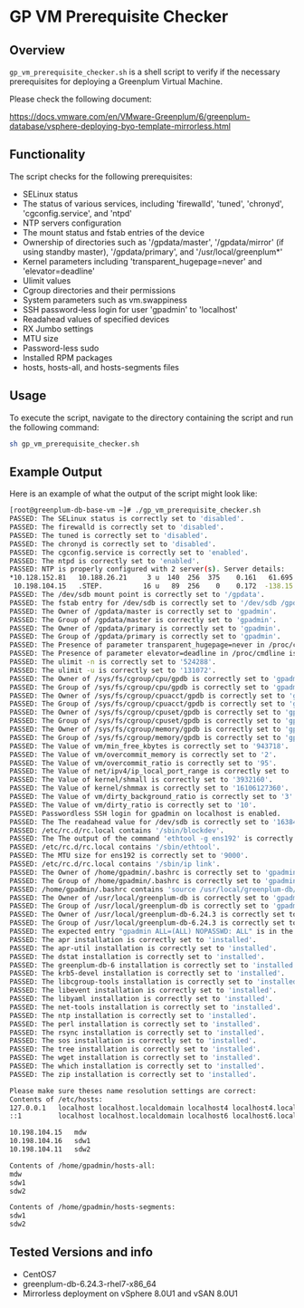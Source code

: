 # GP VM Prerequisite Checker

## Overview

`gp_vm_prerequisite_checker.sh` is a shell script to verify if the necessary prerequisites for deploying a Greenplum Virtual Machine.

Please check the following document:

https://docs.vmware.com/en/VMware-Greenplum/6/greenplum-database/vsphere-deploying-byo-template-mirrorless.html

## Functionality

The script checks for the following prerequisites:

- SELinux status
- The status of various services, including 'firewalld', 'tuned', 'chronyd', 'cgconfig.service', and 'ntpd'
- NTP servers configuration
- The mount status and fstab entries of the device
- Ownership of directories such as '/gpdata/master', '/gpdata/mirror' (if using standby master), '/gpdata/primary', and '/usr/local/greenplum*'
- Kernel parameters including 'transparent_hugepage=never' and 'elevator=deadline'
- Ulimit values
- Cgroup directories and their permissions
- System parameters such as vm.swappiness
- SSH password-less login for user 'gpadmin' to 'localhost'
- Readahead values of specified devices
- RX Jumbo settings
- MTU size
- Password-less sudo
- Installed RPM packages
- hosts, hosts-all, and hosts-segments files
   
## Usage

To execute the script, navigate to the directory containing the script and run the following command:

```bash
sh gp_vm_prerequisite_checker.sh
```

## Example Output

Here is an example of what the output of the script might look like:

```bash
[root@greenplum-db-base-vm ~]# ./gp_vm_prerequisite_checker.sh 
PASSED: The SELinux status is correctly set to 'disabled'.
PASSED: The firewalld is correctly set to 'disabled'.
PASSED: The tuned is correctly set to 'disabled'.
PASSED: The chronyd is correctly set to 'disabled'.
PASSED: The cgconfig.service is correctly set to 'enabled'.
PASSED: The ntpd is correctly set to 'enabled'.
PASSED: NTP is properly configured with 2 server(s). Server details:
*10.128.152.81   10.188.26.21     3 u  140  256  375    0.161   61.695  30.746
 10.198.104.15   .STEP.          16 u   89  256    0    0.172  -138.15   0.000
PASSED: The /dev/sdb mount point is correctly set to '/gpdata'.
PASSED: The fstab entry for /dev/sdb is correctly set to '/dev/sdb /gpdata/ xfs rw,nodev,noatime,inode64 0 0'.
PASSED: The Owner of /gpdata/master is correctly set to 'gpadmin'.
PASSED: The Group of /gpdata/master is correctly set to 'gpadmin'.
PASSED: The Owner of /gpdata/primary is correctly set to 'gpadmin'.
PASSED: The Group of /gpdata/primary is correctly set to 'gpadmin'.
PASSED: The Presence of parameter transparent_hugepage=never in /proc/cmdline is correctly set to 'Present'.
PASSED: The Presence of parameter elevator=deadline in /proc/cmdline is correctly set to 'Present'.
PASSED: The ulimit -n is correctly set to '524288'.
PASSED: The ulimit -u is correctly set to '131072'.
PASSED: The Owner of /sys/fs/cgroup/cpu/gpdb is correctly set to 'gpadmin'.
PASSED: The Group of /sys/fs/cgroup/cpu/gpdb is correctly set to 'gpadmin'.
PASSED: The Owner of /sys/fs/cgroup/cpuacct/gpdb is correctly set to 'gpadmin'.
PASSED: The Group of /sys/fs/cgroup/cpuacct/gpdb is correctly set to 'gpadmin'.
PASSED: The Owner of /sys/fs/cgroup/cpuset/gpdb is correctly set to 'gpadmin'.
PASSED: The Group of /sys/fs/cgroup/cpuset/gpdb is correctly set to 'gpadmin'.
PASSED: The Owner of /sys/fs/cgroup/memory/gpdb is correctly set to 'gpadmin'.
PASSED: The Group of /sys/fs/cgroup/memory/gpdb is correctly set to 'gpadmin'.
PASSED: The Value of vm/min_free_kbytes is correctly set to '943718'.
PASSED: The Value of vm/overcommit_memory is correctly set to '2'.
PASSED: The Value of vm/overcommit_ratio is correctly set to '95'.
PASSED: The Value of net/ipv4/ip_local_port_range is correctly set to '10000    65535'.
PASSED: The Value of kernel/shmall is correctly set to '3932160'.
PASSED: The Value of kernel/shmmax is correctly set to '16106127360'.
PASSED: The Value of vm/dirty_background_ratio is correctly set to '3'.
PASSED: The Value of vm/dirty_ratio is correctly set to '10'.
PASSED: Passwordless SSH login for gpadmin on localhost is enabled.
PASSED: The The readahead value for /dev/sdb is correctly set to '16384'.
PASSED: /etc/rc.d/rc.local contains '/sbin/blockdev'.
PASSED: The The output of the command 'ethtool -g ens192' is correctly set to '4096'.
PASSED: /etc/rc.d/rc.local contains '/sbin/ethtool'.
PASSED: The MTU size for ens192 is correctly set to '9000'.
PASSED: /etc/rc.d/rc.local contains '/sbin/ip link'.
PASSED: The Owner of /home/gpadmin/.bashrc is correctly set to 'gpadmin'.
PASSED: The Group of /home/gpadmin/.bashrc is correctly set to 'gpadmin'.
PASSED: /home/gpadmin/.bashrc contains 'source /usr/local/greenplum-db/greenplum_path.sh'.
PASSED: The Owner of /usr/local/greenplum-db is correctly set to 'gpadmin'.
PASSED: The Group of /usr/local/greenplum-db is correctly set to 'gpadmin'.
PASSED: The Owner of /usr/local/greenplum-db-6.24.3 is correctly set to 'gpadmin'.
PASSED: The Group of /usr/local/greenplum-db-6.24.3 is correctly set to 'gpadmin'.
PASSED: The expected entry "gpadmin ALL=(ALL) NOPASSWD: ALL" is in the sudoers file.
PASSED: The apr installation is correctly set to 'installed'.
PASSED: The apr-util installation is correctly set to 'installed'.
PASSED: The dstat installation is correctly set to 'installed'.
PASSED: The greenplum-db-6 installation is correctly set to 'installed'.
PASSED: The krb5-devel installation is correctly set to 'installed'.
PASSED: The libcgroup-tools installation is correctly set to 'installed'.
PASSED: The libevent installation is correctly set to 'installed'.
PASSED: The libyaml installation is correctly set to 'installed'.
PASSED: The net-tools installation is correctly set to 'installed'.
PASSED: The ntp installation is correctly set to 'installed'.
PASSED: The perl installation is correctly set to 'installed'.
PASSED: The rsync installation is correctly set to 'installed'.
PASSED: The sos installation is correctly set to 'installed'.
PASSED: The tree installation is correctly set to 'installed'.
PASSED: The wget installation is correctly set to 'installed'.
PASSED: The which installation is correctly set to 'installed'.
PASSED: The zip installation is correctly set to 'installed'.

Please make sure theses name resolution settings are correct:
Contents of /etc/hosts:
127.0.0.1   localhost localhost.localdomain localhost4 localhost4.localdomain4
::1         localhost localhost.localdomain localhost6 localhost6.localdomain6

10.198.104.15   mdw
10.198.104.16   sdw1
10.198.104.11   sdw2

Contents of /home/gpadmin/hosts-all:
mdw
sdw1
sdw2

Contents of /home/gpadmin/hosts-segments:
sdw1
sdw2
```
## Tested Versions and info
- CentOS7
- greenplum-db-6.24.3-rhel7-x86_64
- Mirrorless deployment on vSphere 8.0U1 and vSAN 8.0U1
